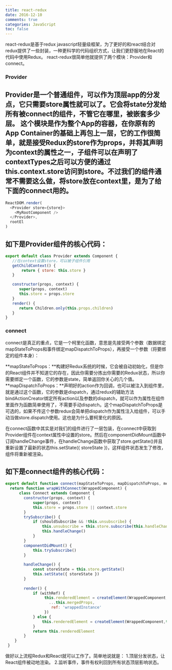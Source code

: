 ```yaml
---
title: react-redux
date: 2016-12-10
comments: true
categories: JavaScript
toc: false 
---
```


react-redux是基于redux javascript轻量级框架，为了更好的和react结合对redux提供了一些封装，一种更科学的代码组织方式，让我们更舒服地在React的代码中使用Redux。
react-redux很简单他就提供了两个模块：Provider和connect。
<!--more-->
### Provider

Provider是一个普通组件，可以作为顶层app的分发点，它只需要store属性就可以了。它会将state分发给所有被connect的组件，不管它在哪里，被嵌套多少层。
这个模块是作为整个App的容器，在你原有的App Container的基础上再包上一层，它的工作很简单，就是接受Redux的store作为props，并将其声明为context的属性之一，子组件可以在声明了contextTypes之后可以方便的通过this.context.store访问到store。不过我们的组件通常不需要这么做，将store放在context里，是为了给下面的connect用的。
- 
```javascript
ReactDOM.render(
  <Provider store={store}>
    <MyRootComponent />
  </Provider>,
  rootEl
)
```

如下是Provider组件的核心代码：
- 
```javascript
export default class Provider extends Component {
   //在context设置store，可以被子组件引用
   getChildContext() {
       return { store: this.store }
   }

   constructor(props, context) {
      super(props, context)
      this.store = props.store
   }
   render() {
      return Children.only(this.props.children)
   }
}

```

### connect
connect是真正的重点，它是一个柯里化函数，意思是先接受两个参数（数据绑定mapStateToProps和事件绑定mapDispatchToProps），再接受一个参数（将要绑定的组件本身）：

**mapStateToProps：**构建好Redux系统的时候，它会被自动初始化，但是你的React组件并不知道它的存在，因此你需要分拣出你需要的Redux状态，所以你需要绑定一个函数，它的参数是state，简单返回你关心的几个值。
**mapDispatchToProps：**声明好的action作为回调，也可以被注入到组件里，就是通过这个函数，它的参数是dispatch，通过redux的辅助方法bindActionCreator绑定所有action以及参数的dispatch，就可以作为属性在组件里面作为函数简单使用了，不需要手动dispatch。这个mapDispatchToProps是可选的，如果不传这个参数redux会简单把dispatch作为属性注入给组件，可以手动当做store.dispatch使用。这也是为什么要柯里化的原因。

在connect函数中其实是对我们的组件进行了一层包装，在connect中获取到Provider组件在context属性中设置的store。然后在componentDidMount函数中订阅handleChange事件，在handleChange函数中获取了store.getState()并且重新设置了最新的状态this.setState({ storeState })，这样组件状态发生了修改，组件将重新被渲染。

如下是connect组件的核心代码：
- 
```javascript
export default function connect(mapStateToProps, mapDispatchToProps, mergeProps, options = {}) {
  return function wrapWithConnect(WrappedComponent) {
      class Connect extends Component {
	    constructor(props, context) {
	        super(props, context)
	        this.store = props.store || context.store
	    }
	    trySubscribe() {
	        if (shouldSubscribe && !this.unsubscribe) {
	            this.unsubscribe = this.store.subscribe(this.handleChange.bind(this))
	            this.handleChange()
	        }
	    }
	    componentDidMount() {
	        this.trySubscribe()
	    }
		
	    handleChange() {
	        const storeState = this.store.getState()
	        this.setState({ storeState })
	    }
		
	    render() {
	        if (withRef) {
                 this.renderedElement = createElement(WrappedComponent, {
                   ...this.mergedProps,
                    ref: 'wrappedInstance'
                 })
	        } else {
	            this.renderedElement = createElement(WrappedComponent,this.mergedProps)
	        }
	        return this.renderedElement
	    }
    }
 }
```

做好以上流程Redux和React就可以工作了。简单地说就是：
1.顶层分发状态，让React组件被动地渲染。
2.监听事件，事件有权利回到所有状态顶层影响状态。